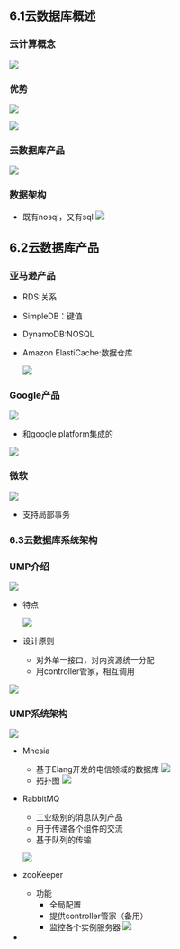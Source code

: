## 6.1云数据库概述 ##

### 云计算概念 ###
![](https://i.imgur.com/EHxC63g.png)

### 优势 ###

![](https://i.imgur.com/5N0HOul.png)

![](https://i.imgur.com/jtrfWCP.png)



### 云数据库产品 ###

![](https://i.imgur.com/IFaAUyU.png)


### 数据架构 ###
- 既有nosql，又有sql
![](https://i.imgur.com/IjTpCgI.png)





## 6.2云数据库产品 ##

### 亚马逊产品 ###

- RDS:关系
- SimpleDB：键值
- DynamoDB:NOSQL
- Amazon ElastiCache:数据仓库

    ![](https://i.imgur.com/zHgXwzV.png)

### Google产品 ###

![](https://i.imgur.com/JftjpRa.png)

-   和google platform集成的

![](https://i.imgur.com/6JSXFij.png)



### 微软 ###


![](https://i.imgur.com/F6P0xJd.png)



- 支持局部事务

### 6.3云数据库系统架构 ###

### UMP介绍 ###


![](https://i.imgur.com/Q1CSJT5.png)

- 特点

    ![](https://i.imgur.com/F2u65TH.png)



- 设计原则
    - 对外单一接口，对内资源统一分配
    - 用controller管家，相互调用

![](https://i.imgur.com/vl1WlL8.png)


### UMP系统架构 ###

![](https://i.imgur.com/HzVYnKC.png)


- Mnesia
    - 基于Elang开发的电信领域的数据库
    ![](https://i.imgur.com/xqaFJ92.png)   
    - 拓扑图
    ![](https://i.imgur.com/ON4Fi7v.png) 


- RabbitMQ
    - 工业级别的消息队列产品   
    - 用于传递各个组件的交流
    - 基于队列的传输



    ![](https://i.imgur.com/uQ3alXx.png)


- zooKeeper

    - 功能
        - 全局配置
        - 提供controller管家（备用）
        - 监控各个实例服务器
        ![](https://i.imgur.com/gq4x04l.png)
        

























- 